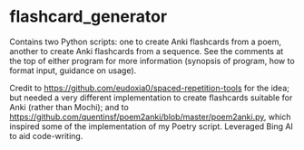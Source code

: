 # flashcard_generator

Contains two Python scripts: one to create Anki flashcards from a poem, another to create Anki flashcards from a sequence.
See the comments at the top of either program for more information (synopsis of program, how to format input, guidance on usage).

Credit to https://github.com/eudoxia0/spaced-repetition-tools for the idea; but needed a very different implementation to create flashcards suitable for Anki (rather than Mochi); and to https://github.com/quentinsf/poem2anki/blob/master/poem2anki.py, which inspired some of the implementation of my Poetry script. Leveraged Bing AI to aid code-writing.
